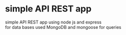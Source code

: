 # simple API REST app 

simple API REST app using node js and express <br>
for data bases used MongoDB and mongoose for queries 
